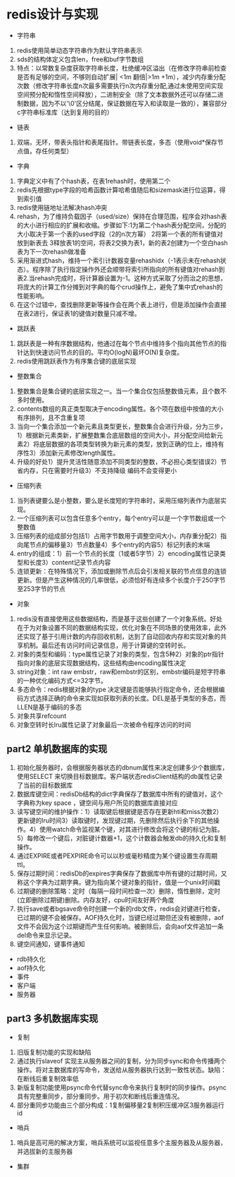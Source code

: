 # redis设计与实现
-  字符串
1. redis使用简单动态字符串作为默认字符串表示
2. sds的结构体定义包含len，free和buf字节数组
3. 特点：以常数复杂度获取字符串长度，杜绝缓冲区溢出（在修改字符串前检查是否有足够的空间，不够则自动扩展| <1m 翻倍|>1m +1m），减少内存重分配次数（修改字符串长度n次最多需要执行n次内存重分配,通过未使用空间实现空间预分配和惰性空间释放），二进制安全（除了文本数据外还可以存储二进制数据，因为不以'\0'区分结尾，保证数据在写入和读取是一致的），兼容部分c字符串标准库（达到复用的目的）
- 链表
1. 双端，无环，带表头指针和表尾指针。带链表长度，多态（使用void*保存节点值，存任何类型）
- 字典
1. 字典定义中有了个hash表，在表1rehash时，使用第二个
2. redis先根据type字段的哈希函数计算哈希值随后和sizemask进行位运算，得到索引值
3. redis使用链地址法解决hash冲突
4. rehash，为了维持负载因子（used/size）保持在合理范围，程序会对hash表的大小进行相应的扩展和收缩。步骤如下:1为第二个hash表分配空间，分配的大小取决于第一个表的used字段（2的n次方幂） 2将第一个表的所有键值对放到新表去 3释放表1的空间，将表2交换为表1，新的表2创建为一个空白hash表为下一次rehash做准备
5. 采用渐进式hash，维持一个索引计数器变量rehashidx（-1表示未在rehash状态）。程序除了执行指定操作外还会顺带将索引所指向的所有键值对rehash到表2.当rehash完成时，将计算器设置为-1。这种方式采取了分而治之的思想，将庞大的计算工作分摊到对字典的每个crud操作上，避免了集中式rehash的性能影响。
6. 在这个过错中，查找删除更新等操作会在两个表上进行，但是添加操作会直接在表2进行，保证表1的键值对数量只减不增。
- 跳跃表
1. 跳跃表是一种有序数据结构，他通过在每个节点中维持多个指向其他节点的指针达到快速访问节点的目的。平均O(logN)最坏O(N)复杂度。
2. redis使用跳跃表作为有序集合键的底层实现
- 整数集合
1. 整数集合是集合键的底层实现之一。当一个集合仅包括整数值元素，且个数不多时使用。
2. contents数组的真正类型取决于encoding属性。各个项在数组中按值的大小有序排列，且不含重复项
3. 当向一个集合添加一个新元素且类型更长，整数集合会进行升级，分为三步，1）根据新元素类新，扩展整数集合底层数组的空间大小，并分配空间给新元素2）将底层数据的各项类型转换为新元素的类型，放到正确的位上，维持有序性3）添加新元素修改length属性。
4. 升级的好处1）提升灵活性随意添加不同类型的整数，不必担心类型错误2）节省内存，只在需要时升级3）不支持降级 编码不会变得更小
- 压缩列表
1. 当列表键要么是小整数，要么是长度短的字符串时，采用压缩列表作为底层实现。
2. 一个压缩列表可以包含任意多个entry，每个entry可以是一个字节数组或一个整数值
3. 压缩列表的组成部分包括1）占用字节数用于调整空间大小，内存重分配2）指向尾节点的偏移量3）节点数量4）多个entry的内容5）标记列表的末端
4. entry的组成：1）前一个节点的长度（1或者5字节）2）encoding属性记录类型和长度3）content记录节点内容
5. 连锁更新：在特殊情况下，添加或删除节点后会引发相关联的节点信息的连锁更新。但是产生这种情况的几率很低，必须恰好有连续多个长度介于250字节至253字节的节点
- 对象
1. redis没有直接使用这些数据结构，而是基于这些创建了一个对象系统。好处在于为对象设置不同的数据结构实现，优化对象在不同场景的使用效率，此外还实现了基于引用计数的内存回收机制，达到了自动回收内存和实现对象的共享机制。最后还有访问时间记录信息，用于计算键的空转时长。
2. 对象的类型和编码：type属性记录了对象的类型，包含5种2）对象的ptr指针指向对象的底层实现数据结构，这些结构由encoding属性决定
3. string对象：int raw embstr，raw和embstr的区别，embstr编码是短字符串的一种优化编码方式<=32字节。
4. 多态命令：redis根据对象的type 决定键是否能够执行指定命令，还会根据编码方式选择正确的命令来实现如获取列表的长度。DEL是基于类型的多态，而LLEN是基于编码的多态
5. 对象共享refcount
6. 对象空转时长lru属性记录了对象最后一次被命令程序访问的时间
## part2 单机数据库的实现
1. 初始化服务器时，会根据服务器状态的dbnum属性来决定创建多少个数据库，使用SELECT 来切换目标数据库。客户端状态redisClient结构的db属性记录了当前的目标数据库
2. 数据库键空间：redisDb结构的dict字典保存了数据库中所有的键值对，这个字典称为key space ，键空间与用户所见的数据库直接对应
3. 读写键空间的维护操作：1）读取键后根据键是否存在更新hti和miss次数2）更新键的lru时间3）读取键时，发现键过期，先删除然后执行余下的其他操作。4）使用watch命令监视某个键，对其进行修改会将这个键的标记为脏。5）每修改一个键后，对脏键计数器+1，这个计数器会触发db的持久化和复制操作。
4. 通过EXPIRE或者PEXPIRE命令可以以秒或毫秒精度为某个键设置生存周期ttl。
5. 保存过期时间：redisDb的expires字典保存了数据库中所有键的过期时间，又称这个字典为过期字典。键为指向某个键对象的指针，值是一个unix时间戳
6. 过期键的删除策略：定时（每隔一段时间检查一次）删除，惰性删除，定时(立即删除过期键)删除。内存友好，cpu时间友好两个角度
7. 执行save或者bgsave命令时创建一个新的rdb文件，redis会对键进行检查，已过期的键不会被保存。AOF持久化时，当键已经过期但还没有被删除，aof文件不会因为这个过期键而产生任何影响。被删除后，会向aof文件追加一条del命令来显示记录。
8. 键空间通知，键事件通知
- rdb持久化
- aof持久化
- 事件
- 客户端
- 服务器
## part3 多机数据库实现
-  复制
1. 旧版复制功能的实现和缺陷
2. 通过执行slaveof 实现主从服务器之间的复制，分为同步sync和命令传播两个操作。将对主数据库的写命令，发送给从服务器执行达到一致性状态。缺陷：在断线后重复制效率低
3. 新版复制功能使用psync命令代替sync命令来执行复制时的同步操作。psync具有完整重同步，部分重同步。用于初次和断线后重连情况。
4. 部分重同步功能由三个部分构成：1复制偏移量2复制积压缓冲区3服务器运行id
- 哨兵
1. 哨兵是高可用的解决方案，哨兵系统可以监视任意多个主服务器及从服务器，并选拔新的主服务器
- 集群